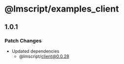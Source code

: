 # @lmscript/examples_client

## 1.0.1

### Patch Changes

- Updated dependencies
  - @lmscript/client@0.0.28
